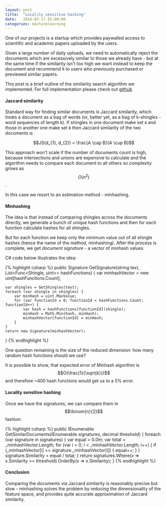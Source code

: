 ```yaml
---
layout: post
title:  "Locality sensitive hashing"
date:   2016-03-17 01:00:00
categories: machinelearning
---
```


One of our projects is a startup which provides paywalled access to scientific and academic 
papers uploaded by the users. 

Given a large number of daily uploads, we need to automatically reject the documents which 
are excessively similar to those we already have - but at the same time if the similarity 
isn't too high we want instead to keep the document and recommend it to users who previously 
purchased or previewed similar papers.

This post is a brief outline of the similarity search algorithm we implemented. For full 
implementation please check out [github](https://github.com/andreister/NAlgo/blob/master/NAlgo/Text/LocalitySensitiveSearch.cs)

#### Jaccard similarity

Standard way for finding similar documents is Jaccard similarity, which treats a document 
as a bag of words (or, better yet, as a bag of k-shingles - word sequences of length k). 
If shingles in one document make set `A` and those in another one make set `B` then Jaccard 
similarity of the two documents is

$$JS(d_{1}, d_{2}) = \frac{A \cap B}{A \cup B}$$ 

This approach won't scale if the number of documents count is high, because intersections and 
unions are expensive to calculate and the algorithm needs to compare each document to all others 
so complexity grows as $$O(n^{2})$$. 

In this case we resort to an estimation method - minhashing.

#### Minhashing

The idea is that instead of comparing shingles across the documents directly, we generate a bunch 
of unique hash functions and then for each function calculate hashes for all shingles. 

But for each function we keep only the minimum value out of all shingle hashes (hence the name 
of the method, minhashing). After the process is complete, we get _document signature_ - a vector 
of minhash values.

C# code below illustrates the idea:

{% highlight csharp %}
public Signature GetSignature(string text, List<Func<Shingle, uint>> hashFunctions)
{
    var minhashVector = new uint[hashFunctions.Count];

    var shingles = GetShingles(text);
    foreach (var shingle in shingles) {
        var minHash = uint.MaxValue;
        for (var functionId = 0; functionId < hashFunctions.Count; functionId++) {
            var hash = hashFunctions[functionId](shingle);
            minHash = Math.Min(hash, minHash);
            minhashVector[functionId] = minHash;
        }
    }
    return new Signature(minhashVector);
}
{% endhighlight %}

One question remaining is the size of the reduced dimension: how many random hash functions should we 
use? 

It is possible to show, that expected error of Minhash algorithm is $$O(\frac{1}{\sqrt{k}})$$
and therefore ~400 hash functions would get us to a 5% error.

#### Locality sensitive hashing

Once we have the signatures, we can compare them in $$\binom{n}{2}$$ fashion:

{% highlight csharp %}
public IEnumerable<Signature> GetSimilarDocuments(IEnumerable<Signature> signatures, decimal threshold)
{
    foreach (var signature in signatures) {
        var equal = 0.0m;
        var total = _minhashVector.Length;
        for (var i = 0; i < _minhashVector.Length; i++) {
            if (_minhashVector[i] == signature._minhashVector[i]) {
                equal++;
            }
        }
        signature.Similarity = equal / total;
    }
    return signatures.Where(x => x.Similarity >= threshold).OrderBy(x => x.Similarity);
}
{% endhighlight %}

#### Conclusion

Comparing the documents via Jaccard similarity is reasonably precise but slow - minhashing solves 
the problem by reducing the dimensionality of the feature space, and provides quite accurate
approximation of Jaccard similarity.




